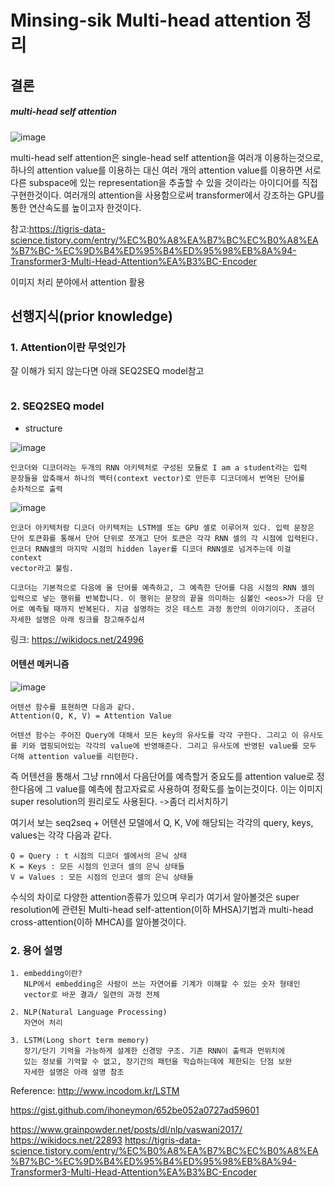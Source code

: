 # Minsing-sik Multi-head attention 정리

## 결론
##### multi-head self attention
![image](https://user-images.githubusercontent.com/60510718/178751619-28f6574a-efa5-40a6-978c-3c816fe83f5c.png)

multi-head self attention은 single-head self attention을 여러개 이용하는것으로, 하나의 attention value를 이용하는 대신 여러 개의 attention value를 이용하면 서로다른 subspace에 있는 representation을 추출할 수 있을 것이라는 아이디어를 직접 구현한것이다. 
여러개의 attention을 사용함으로써 transformer에서 강조하는 GPU를 통한 연산속도를 높이고자 한것이다.



참고:https://tigris-data-science.tistory.com/entry/%EC%B0%A8%EA%B7%BC%EC%B0%A8%EA%B7%BC-%EC%9D%B4%ED%95%B4%ED%95%98%EB%8A%94-Transformer3-Multi-Head-Attention%EA%B3%BC-Encoder




이미지 처리 분야에서 attention 활용

## 선행지식(prior knowledge)
### 1. Attention이란 무엇인가

잘 이해가 되지 않는다면 아래 SEQ2SEQ model참고
```

```


### 2. SEQ2SEQ model
* structure

![image](https://user-images.githubusercontent.com/60510718/178134568-aaab9f67-69dd-4f32-943c-4314e0db3406.png)
```
인코더와 디코더라는 두개의 RNN 아키텍처로 구성된 모듈로 I am a student라는 입력
문장들을 압축해서 하나의 백터(context vector)로 만든후 디코더에서 번역된 단어를
순차적으로 출력
```
![image](https://user-images.githubusercontent.com/60510718/178134643-f9cf6a0d-8f9a-4aa1-84a4-b1092b33c32f.png)
```
인코더 아키텍처랑 디코더 아키텍처는 LSTM셀 또는 GPU 셀로 이루어져 있다. 입력 문장은
단어 토큰화를 통해서 단어 단위로 쪼개고 단어 토큰은 각각 RNN 셀의 각 시점에 입력된다.
인코더 RNN셀의 마지막 시점의 hidden layer를 디코더 RNN셀로 넘겨주는데 이걸 context
vector라고 불림. 

```

```
디코더는 기본적으로 다음에 올 단어를 예측하고, 그 예측한 단어를 다음 시점의 RNN 셀의 입력으로 넣는 행위를 반복합니다. 이 행위는 문장의 끝을 의미하는 심볼인 <eos>가 다음 단어로 예측될 때까지 반복된다. 지금 설명하는 것은 테스트 과정 동안의 이야기이다. 조금더 자세한 설명은 아래 링크를 참고해주십셔
```
링크: https://wikidocs.net/24996

#### 어텐션 메커니즘
![image](https://user-images.githubusercontent.com/60510718/178749382-4b9bc2d5-b129-4b3f-b182-e7a33bdea464.png)
```
어텐션 함수를 표현하면 다음과 같다.
Attention(Q, K, V) = Attention Value

어텐션 함수는 주어진 Query에 대해서 모든 key의 유사도를 각각 구한다. 그리고 이 유사도를 키와 맵핑되어있는 각각의 value에 반영해준다. 그리고 유사도에 반영된 value를 모두 더해 attention value를 리턴한다.
```
즉 어텐션을 통해서 그냥 rnn에서 다음단어를 예측할거 중요도를 attention value로 정한다음에 그 value를 예측에 참고자료로 사용하여 정확도를 높이는것이다. 이는 이미지 super resolution의 원리로도 사용된다.
->좀더 리서치하기 


여기서 보는 seq2seq + 어텐션 모델에서 Q, K, V에 해당되는 각각의 query, keys, values는 각각 다음과 같다.
```
Q = Query : t 시점의 디코더 셀에서의 은닉 상태
K = Keys : 모든 시점의 인코더 셀의 은닉 상태들
V = Values : 모든 시점의 인코더 셀의 은닉 상태들
```
수식의 차이로 다양한 attention종류가 있으며 우리가 여기서 알아볼것은 super resolution에 관련된 Multi-head self-attention(이하 MHSA)기법과 multi-head cross-attention(이하 MHCA)를 알아볼것이다.


### 2. 용어 설명
```
1. embedding이란?
   NLP에서 embedding은 사람이 쓰는 자연어를 기계가 이해할 수 있는 숫자 형태인 
   vector로 바꾼 결과/ 일련의 과정 전체
   
2. NLP(Natural Language Processing)
   자연어 처리
   
3. LSTM(Long short term memory)
   장기/단기 기억을 가능하게 설계한 신경망 구조. 기존 RNN이 출력과 먼위치에 
   있는 정보를 기억할 수 없고, 장기간의 패턴을 학습하는데에 제한되는 단점 보완 
   자세한 설명은 아래 설명 참조
```
Reference: http://www.incodom.kr/LSTM



https://gist.github.com/ihoneymon/652be052a0727ad59601

https://www.grainpowder.net/posts/dl/nlp/vaswani2017/
https://wikidocs.net/22893
https://tigris-data-science.tistory.com/entry/%EC%B0%A8%EA%B7%BC%EC%B0%A8%EA%B7%BC-%EC%9D%B4%ED%95%B4%ED%95%98%EB%8A%94-Transformer3-Multi-Head-Attention%EA%B3%BC-Encoder
